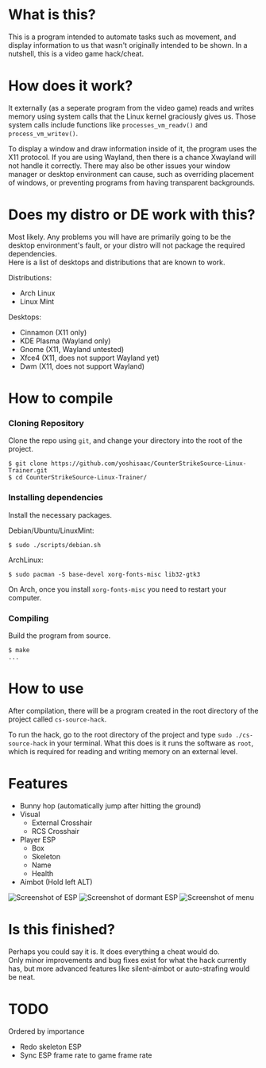 # What is this?
This is a program intended to automate tasks such as movement, and display information to us that wasn't originally intended to be shown. In a nutshell, this is a video game hack/cheat.

# How does it work?
It externally (as a seperate program from the video game) reads and writes memory using system calls that the Linux kernel graciously gives us. Those system calls include functions like `processes_vm_readv()` and `process_vm_writev()`. 
  
To display a window and draw information inside of it, the program uses the X11 protocol. If you are using Wayland, then there is a chance Xwayland will not handle it correctly. There may also be other issues your window manager or desktop environment can cause, such as overriding placement of windows, or preventing programs from having transparent backgrounds.

# Does my distro or DE work with this?
Most likely. Any problems you will have are primarily going to be the desktop environment's fault, or your distro will not package the required dependencies.  
Here is a list of desktops and distributions that are known to work.  
  
Distributions:  
- Arch Linux  
- Linux Mint  
  
Desktops:  
- Cinnamon (X11 only)  
- KDE Plasma (Wayland only)  
- Gnome (X11, Wayland untested)  
- Xfce4 (X11, does not support Wayland yet)  
- Dwm (X11, does not support Wayland)  

# How to compile

### Cloning Repository
Clone the repo using `git`, and change your directory into the root of the project.  

```console
$ git clone https://github.com/yoshisaac/CounterStrikeSource-Linux-Trainer.git  
$ cd CounterStrikeSource-Linux-Trainer/
```
  
### Installing dependencies
Install the necessary packages.  
  
Debian/Ubuntu/LinuxMint:
```console
$ sudo ./scripts/debian.sh
```

ArchLinux:  
```console
$ sudo pacman -S base-devel xorg-fonts-misc lib32-gtk3
```
On Arch, once you install `xorg-fonts-misc` you need to restart your computer.  

### Compiling
Build the program from source.  

```console
$ make
...
```

# How to use
After compilation, there will be a program created in the root directory of the project called `cs-source-hack`.

To run the hack, go to the root directory of the project and type `sudo ./cs-source-hack` in your terminal. What this does is it runs the software as `root`, which is required for reading and writing memory on an external level.  

# Features
- Bunny hop (automatically jump after hitting the ground)  
- Visual  
  * External Crosshair  
  * RCS Crosshair  
- Player ESP  
  * Box  
  * Skeleton
  * Name  
  * Health  
- Aimbot (Hold left ALT)  

![Screenshot of ESP](https://r2.e-z.host/bb3dfc85-7f7f-4dcb-8b0b-3a4af0aa57e4/6oscyb9iqkr4r3gl9k.png)
![Screenshot of dormant ESP](https://r2.e-z.host/bb3dfc85-7f7f-4dcb-8b0b-3a4af0aa57e4/hm7b14y2ehbcuy0or8.png)
![Screenshot of menu](https://r2.e-z.host/bb3dfc85-7f7f-4dcb-8b0b-3a4af0aa57e4/mxaejoj82j8hj92j4f.png)

# Is this finished?
Perhaps you could say it is. It does everything a cheat would do.  
Only minor improvements and bug fixes exist for what the hack currently has, but more advanced features like silent-aimbot or auto-strafing would be neat.  

# TODO
Ordered by importance  
- Redo skeleton ESP
- Sync ESP frame rate to game frame rate  

